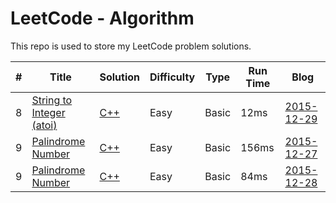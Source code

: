 # LeetCode - Algorithm
This repo is used to store my LeetCode problem solutions.

| # | Title | Solution | Difficulty | Type | Run Time| Blog |
|---| ----- | -------- | ---------- |--------|------|------|
| 8 |[String to Integer (atoi)][8]| [C++][800] | Easy | Basic | 12ms |[2015-12-29][820]|
| 9 |[Palindrome Number][9]| [C++][900] | Easy | Basic | 156ms |[2015-12-27][920]|
| 9 |[Palindrome Number][9]| [C++][901] | Easy | Basic | 84ms |[2015-12-28][920]|




[9]: https://leetcode.com/problems/palindrome-number/
[900]: https://github.com/MummyDing/LeetCode/blob/master/C%2B%2B/Palindrome_Number/main.cpp
[901]: https://github.com/MummyDing/LeetCode/blob/master/C%2B%2B/Palindrome_Number_1/main.cpp
[920]: http://blog.csdn.net/mummyding/article/details/50420204

[8]: https://leetcode.com/problems/string-to-integer-atoi/
[800]: https://github.com/MummyDing/LeetCode/blob/master/C%2B%2B/String_to_Integer/main.cpp
[820]: http://blog.csdn.net/mummyding/article/details/50429180

